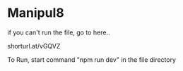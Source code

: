 # Manipul8

if you can't run the file, go to here..

shorturl.at/vGQVZ

To Run, start command "npm run dev" in the file directory
